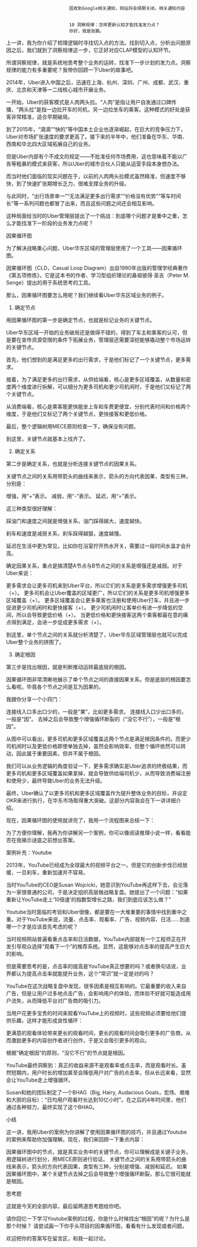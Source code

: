 
                            
                            因收到Google相关通知，网站将会择期关闭。相关通知内容
                            
                            
                            10 洞察规律：怎样更新认知才能找准发力点？
                            你好，我是张鹏。

上一讲，我为你介绍了梳理逻辑时寻找切入点的方法。找到切入点，分析出问题原因之后，我们就到了洞察规律这一步，它正好对应CLAP模型的认知环节。



所谓洞察规律，就是系统地思考整个业务的运转，找准下一步计划的发力点。洞察规律的能力有多重要呢？我带你回顾一下Uber的故事吧。

2014年，Uber进入中国之后，迅速在上海、杭州、深圳、广州、成都、武汉、重庆、北京和天津等一二线核心城市开展业务。

一开始，Uber的获客模式是人肉两头拉。“人肉”是指让用户自发通过口碑传播，“两头拉”是指一边拉开车的司机，另一边拉坐车的乘客。这种模式的好处是获客非常精准，适合早期破局。

到了2015年，“滴滴”“快的”等中国本土企业也逐渐崛起，在巨大的竞争压力下，Uber对市场扩张速度的要求更高了。接下来的半年中，他们准备在华东、华南、西南和华北四大区域拓展自己的业务。

但是Uber内部有个不成文的规定——不批准任何市场费用，这也意味着不能以广告等粗暴的模式来获客，所以Uber的城市合伙人只能从运营手段本身想办法。

而当时他们面临的现实问题在于，以前的人肉两头拉模式虽然精准，但速度不够快，到了快速扩张期增长乏力，很难支撑业务的升级。

与此同时，“出行场景单一”“无法满足更多出行需求”“价格没有优势”“等车时间长”等一系列问题也都冒了出来，而且这些问题之间还会相互影响。

这种局面给当时的Uber管理层提出了一个挑战：到底哪个问题才是重中之重，怎么才能找准下一阶段的业务发力点呢？



因果循环图

为了解决战略重心问题，Uber华东区域的管理层使用了一个工具——因果循环图。



因果循环图（CLD，Casual Loop Diagram）出自1990年出版的管理学经典著作《第五项修炼》，它是这本书的作者、学习型组织理论的鼻祖彼得·圣吉（Peter M. Senge）提出的用于系统思考的工具。

那么，因果循环图要怎么用呢？我们继续看Uber华东区域业务的例子。

1. 确定节点

用因果循环图的第一步是确定节点，也就是标记业务的关键节点。

Uber华东区域一开始的业务破局还是做得不错的，得到了车主和乘客的认可，但是要在宣传资源受限的条件下拓展业务，管理层还需要深挖能够撬动整个市场运转的关键节点。

首先，他们想到的是满足更多的出行需求，于是他们标记了一个关键节点，更多需求。

接着，为了满足更多的出行需求，从供给端看，核心是更多区域覆盖，从数量和密度两个维度进行拆解，可以细分为更多司机和更少司机闲时，于是他们又标记了两个关键节点。

从消费端看，核心是乘客能更快能坐上车和车费更便宜，分别代表时间和价格两个维度，于是他们又标记了两个关键节点，更快接客和更低价格。

最后，整个逻辑树用MECE原则检查一下，确保没有问题。



到这里，关键节点就基本上找齐了。

2. 确定关系

第二步是确定关系，也就是分析连接关键节点的因果关系。

关键节点之间的关系用带箭头的曲线来表示，箭头的方向代表因果，类型有三种，分别是：


增强，用“+”表示。
减弱，用“-”表示。
延迟，用“=”表示。


这三种类型很好理解：

踩油门和速度之间就是增强关系，油门踩得越大，速度越快。

刹车和速度是减弱关系，刹车踩得越狠，速度越慢。

延迟在生活中更为常见，比如你在浴室拧开热水开关，需要过一段时间水温才会升高。

确定因果关系，重点是搞清楚A节点与B节点之间的关系是增强还是减弱。对于Uber来说：


更多需求会让更多司机来到Uber平台，所以它们的关系是更多需求增强更多司机（+）。
更多司机会让Uber覆盖的区域更广，所以它们的关系是更多司机增强更多区域覆盖（+）。
更多区域覆盖会让更多乘客也注册和使用Uber打车，并且进一步促进更少司机闲时和更快接客（+）。
更少司机闲时让客单价有进一步降低的空间，所以会导致更低价格（+）。
当更低价格和更快接客这两个乘客都最在意的痛点得到满足，会进一步促成更多需求（+）。


到这里，单个节点之间的关系就分析清楚了，Uber华东区域管理层也就可以完成Uber整个业务的拼图了。



3. 确定根因

第三步是找出根因，就是判断推动运转最底层的根因。

因果循环图非常清晰地展示了单个节点之间的直接因果关系。但是底层的根因要怎么看呢。毕竟各个节点之间是互为因果的。

我跟你分享一个小窍门：


连接线入口多出口少的，一般是“果”，比如更多需求。
连接线入口少出口多的，一般是“因”。
去掉之后会导致整个增强循环断裂的（“没它不行”），一般是“根因”。


从图中可以看出，更多司机和更多区域覆盖这两个节点是满足根因条件的。而更少司机闲时以及更低价格即使单独去掉，虽然会影响效率，但整个循环依然可以转动，因此属于重要因素，但并不属于根因。

我们可以从业务逻辑的角度验证一下，更多需求确实是Uber追求的终极结果，而更多司机和更多区域覆盖如果拿掉，就会导致供给端司机少，从而导致消费端注册和使用少，最终导致Uber的业务无法升级。

最终，Uber确认了以更多司机和更多区域覆盖作为提升整体业务的目标，并设定OKR来进行执行，在华东市场取得重大突破。这部分内容我会在下一讲详细介绍。

现在，因果循环图的使用就讲完了，我用一个流程图来总结一下：



为了方便你理解，我再为你讲解另一个案例，你可以像阅读推理小说一样，看看能否在我揭示谜底之前想出答案。

案例补充：Youtube

2013年，YouTube已经成为全球最大的视频平台之一。但是它的创新步伐已经放缓，一旦刹车，重新加速并不容易。

当时YouTube的CEO是Susan Wojcicki，她意识到YouTube再这样下去，会沦落为一家很普通的公司，于是决定组织高层做战略复盘。她提出了一个问题：“如果重新让YouTube走上‘10倍速’的指数型增长之路，我们到底应该怎么做？”

Youtube当时面临的考验和Uber很像，都是要在一大堆重要的事情中找到重中之重。对于YouTube来说，流量、点击率、观看率、广告、视频内容、日活……到底哪一个才是应该首先考虑的呢？

当时视频网站普遍看重点击率和日活数据，YouTube内部就有一个工程师正在开发引导观众选择“观看下一个”的推荐系统。显然，这能够对点击率的提高产生巨大的影响。

但是需要思考的是，点击率的提高是YouTube真正想要的吗？或者换句话说，业界都认为提高点击率就能提升业务，这个“常识”就一定是对的吗？

YouTube在这次战略复盘中发现，很多因素是相互影响的。它最重要的收入来自广告，但是让用户过多地点击广告，会影响用户的体验，而体验不好就可能造成用户流失，从而降低平台对广告商的吸引力。

当用户花更多宝贵的时间来观看YouTube上的视频时，这些视频必须要给他们提供乐趣，这样才能形成良性循环：

更满意的观看体验带来更长的观看时间，更长的观看时间会吸引更多的广告商，从而激励更多的内容创作者进行创作，于是又会吸引更多的观众。



根据“确定根因”的原则，“没它不行”的节点就是根因。

YouTube最终洞察到：真正的收益来源不是观看率或点击率，而是观看时长。虽然短期内，用户时长的增加甚至会降低用户对广告的点击率，但从长远来看，显然会让YouTube走上增强循环。

Susan和她的团队制定了一个BHAG（Big, Hairy, Audacious Goals，宏伟、艰难和大胆的目标）：“日均用户观看时长达到10亿小时”。在之后的4年时间里，他们通过各种努力，最终实现了这个BHAG。



小结

这一讲，我用Uber的案例为你讲解了使用因果循环图的技巧，并且通过Youtube的案例来帮助你加强理解。现在，我们来回顾一下重点内容：


因果循环图中的节点，就是真实业务中的关键节点，你可以理解成是关键子业务，用逻辑树进行划分，用MECE原则进行验证。
关键节点之间的关系用带箭头的曲线来表示，箭头的方向代表因果，类型有三种，分别是增强、减弱和延迟。
如果因果循环图中，某个关键节点去掉之后会导致整个增强循环断裂，那么它很可能就是根因。


思考题

这就是今天的全部内容，最后留两道思考题给你吧。


请你回忆一下学习Youtube案例的过程，你是什么时候找出“根因”的呢？为什么是那个时候？
请尝试画一下你手头项目的因果循环图，看看有什么发现或者问题。


欢迎把你的答案写在留言区，和我一起讨论。

                        
                        
                            